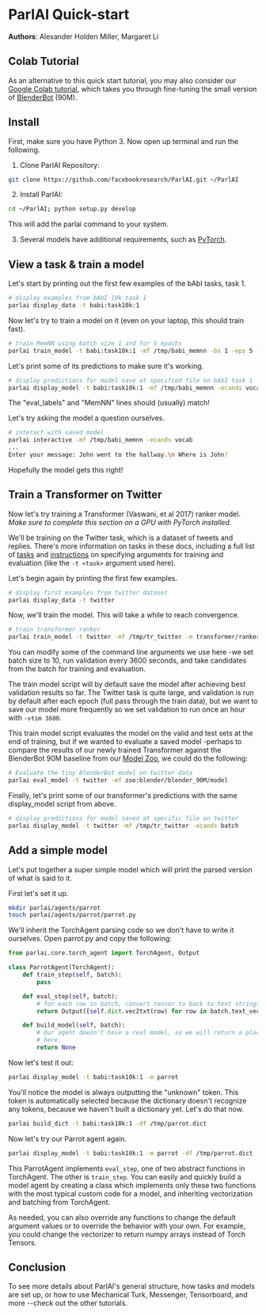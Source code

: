 ParlAI Quick-start
==================

**Authors**: Alexander Holden Miller, Margaret Li

Colab Tutorial
--------------

As an alternative to this quick start tutorial, you may also consider our
[Google Colab tutorial](https://colab.research.google.com/drive/1bRMvN0lGXaTF5fuTidgvlAl-Lb41F7AD#scrollTo=KtVz5dCUmFkN),
which takes you through fine-tuning the small version of
[BlenderBot](https://parl.ai/projects/recipes/) (90M).


Install
-------

First, make sure you have Python 3. Now open up terminal and run the
following.

1.  Clone ParlAI Repository:

```bash
git clone https://github.com/facebookresearch/ParlAI.git ~/ParlAI
```

2.  Install ParlAI:

```bash
cd ~/ParlAI; python setup.py develop
```

This will add the parlai command to your system.

3.  Several models have additional requirements, such as
    [PyTorch](http://pytorch.org/).

View a task & train a model
---------------------------

Let's start by printing out the first few examples of the bAbI tasks,
task 1.

```bash
# display examples from bAbI 10k task 1
parlai display_data -t babi:task10k:1
```

Now let's try to train a model on it (even on your laptop, this should
train fast).

```bash
# train MemNN using batch size 1 and for 5 epochs
parlai train_model -t babi:task10k:1 -mf /tmp/babi_memnn -bs 1 -eps 5 -m memnn --no-cuda
```

Let's print some of its predictions to make sure it's working.

```bash
# display predictions for model save at specified file on bAbI task 1
parlai display_model -t babi:task10k:1 -mf /tmp/babi_memnn -ecands vocab
```

The "eval\_labels" and "MemNN" lines should (usually) match!

Let's try asking the model a question ourselves.

```bash
# interact with saved model
parlai interactive -mf /tmp/babi_memnn -ecands vocab
...
Enter your message: John went to the hallway.\n Where is John?
```

Hopefully the model gets this right!

Train a Transformer on Twitter
------------------------------

Now let's try training a Transformer (Vaswani, et al 2017) ranker model.
*Make sure to complete this section on a GPU with PyTorch installed.*

We'll be training on the Twitter task, which is a dataset of tweets and
replies. There's more information on tasks in these docs, including a
full list of [tasks](http://parl.ai/docs/tasks.html) and
[instructions](http://parl.ai/docs/tutorial_basic.html#training-and-evaluating-existing-agents)
on specifying arguments for training and evaluation (like the
`-t <task>` argument used here).

Let's begin again by printing the first few examples.

```bash
# display first examples from twitter dataset
parlai display_data -t twitter
```

Now, we'll train the model. This will take a while to reach convergence.

```bash
# train transformer ranker
parlai train_model -t twitter -mf /tmp/tr_twitter -m transformer/ranker -bs 16 -vtim 3600 -cands batch -ecands batch --data-parallel True
```

You can modify some of the command line arguments we use here -we set
batch size to 10, run validation every 3600 seconds, and take candidates
from the batch for training and evaluation.

The train model script will by default save the model after achieving
best validation results so far. The Twitter task is quite large, and
validation is run by default after each epoch (full pass through the
train data), but we want to save our model more frequently so we set
validation to run once an hour with `-vtim 3600`.

This train model script evaluates the model on the valid and test sets
at the end of training, but if we wanted to evaluate a saved model
-perhaps to compare the results of our newly trained Transformer against
the BlenderBot 90M baseline from our [Model
Zoo](http://parl.ai/docs/zoo.html), we could do the following:

```bash
# Evaluate the tiny BlenderBot model on twitter data
parlai eval_model -t twitter -mf zoo:blender/blender_90M/model
```

Finally, let's print some of our transformer's predictions with the same
display\_model script from above.

```bash
# display predictions for model saved at specific file on twitter
parlai display_model -t twitter -mf /tmp/tr_twitter -ecands batch
```

Add a simple model
------------------

Let's put together a super simple model which will print the parsed
version of what is said to it.

First let's set it up.

```bash
mkdir parlai/agents/parrot
touch parlai/agents/parrot/parrot.py
```

We'll inherit the TorchAgent parsing code so we don't have to write it
ourselves. Open parrot.py and copy the following:

```python
from parlai.core.torch_agent import TorchAgent, Output

class ParrotAgent(TorchAgent):
    def train_step(self, batch):
        pass

    def eval_step(self, batch):
        # for each row in batch, convert tensor to back to text strings
        return Output([self.dict.vec2txt(row) for row in batch.text_vec])

    def build_model(self, batch):
        # Our agent doesn't have a real model, so we will return a placeholder
        # here.
        return None
```

Now let's test it out:

```bash
parlai display_model -t babi:task10k:1 -m parrot
```

You'll notice the model is always outputting the "unknown" token. This
token is automatically selected because the dictionary doesn't recognize
any tokens, because we haven't built a dictionary yet. Let's do that
now.

```bash
parlai build_dict -t babi:task10k:1 -df /tmp/parrot.dict
```

Now let's try our Parrot agent again.

```bash
parlai display_model -t babi:task10k:1 -m parrot -df /tmp/parrot.dict
```

This ParrotAgent implements `eval_step`, one of two abstract functions
in TorchAgent. The other is `train_step`. You can easily and quickly
build a model agent by creating a class which implements only these two
functions with the most typical custom code for a model, and inheriting
vectorization and batching from TorchAgent.

As needed, you can also override any functions to change the default
argument values or to override the behavior with your own. For example,
you could change the vectorizer to return numpy arrays instead of Torch
Tensors.

Conclusion
----------

To see more details about ParlAI's general structure, how tasks and
models are set up, or how to use Mechanical Turk, Messenger,
Tensorboard, and more --check out the other tutorials.
